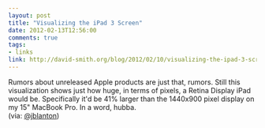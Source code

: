 ```yaml
---
layout: post
title: "Visualizing the iPad 3 Screen"
date: 2012-02-13T12:56:00
comments: true
tags:
- links
link: http://david-smith.org/blog/2012/02/10/visualizing-the-ipad-3-screen/
---
```

Rumors about unreleased Apple products are just that, rumors. Still this visualization shows just how huge, in terms of pixels, a Retina Display iPad would be. Specifically it'd be 41% larger than the 1440x900 pixel display on my 15" MacBook Pro. In a word, hubba.  
(via: [@jblanton](https://twitter.com/#!/jblanton/status/169111604942741504 "@jblanton"))
